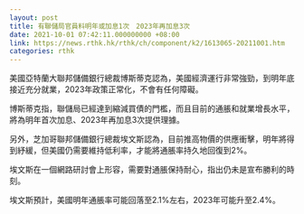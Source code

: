 ```yaml
---
layout: post
title: 有聯儲局官員料明年或加息1次　2023年再加息3次
date: 2021-10-01 07:42:11.000000000 +08:00
link: https://news.rthk.hk/rthk/ch/component/k2/1613065-20211001.htm
categories: rthk
---
```


美國亞特蘭大聯邦儲備銀行總裁博斯蒂克認為，美國經濟運行非常強勁，到明年底接近充分就業，2023年政策正常化，不會有任何障礙。

博斯蒂克指，聯儲局已經達到縮減買債的門檻，而且目前的通脹和就業增長水平，將為明年首次加息、2023年再加息3次提供理據。

另外，芝加哥聯邦儲備銀行總裁埃文斯認為，目前推高物價的供應衝擊，明年將得到紓緩，但美國仍需要維持低利率，才能將通脹率持久地回復到2%。

埃文斯在一個網路研討會上形容，需要對通脹保持耐心，指出仍未是宣布勝利的時刻。

埃文斯預計，美國明年通脹率可能回落至2.1%左右，2023年可能升至2.4%。
